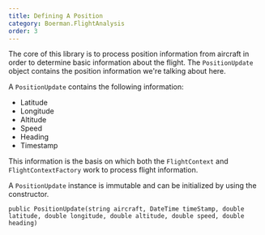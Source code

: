 ```yaml
---
title: Defining A Position
category: Boerman.FlightAnalysis
order: 3
---
```



The core of this library is to process position information from aircraft in order to determine basic information about the flight. The `PositionUpdate` object contains the position information we're talking about here.

A `PositionUpdate` contains the following information:

* Latitude
* Longitude
* Altitude
* Speed
* Heading
* Timestamp

This information is the basis on which both the `FlightContext` and `FlightContextFactory` work to process flight information.

A `PositionUpdate` instance is immutable and can be initialized by using the constructor.

`public PositionUpdate(string aircraft, DateTime timeStamp, double latitude, double longitude, double altitude, double speed, double heading)`